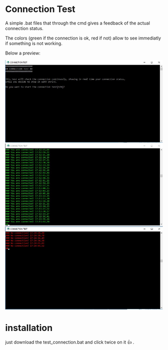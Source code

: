 # Connection Test

A simple .bat files that through the cmd gives a feedback of the actual connection status.

The colors (green if the connection is ok, red if not) allow to see immediatly if something is not working.</br>

Below a preview:

![ScreenShot](https://github.com/daaanny90/Connection-Test/blob/master/screen3.JPG)
![ScreenShot](https://github.com/daaanny90/Connection-Test/blob/master/screen1.JPG)
![ScreenShot](https://github.com/daaanny90/Connection-Test/blob/master/screen2.JPG)
# installation

just download the test_connection.bat and click twice on it :+1: .
